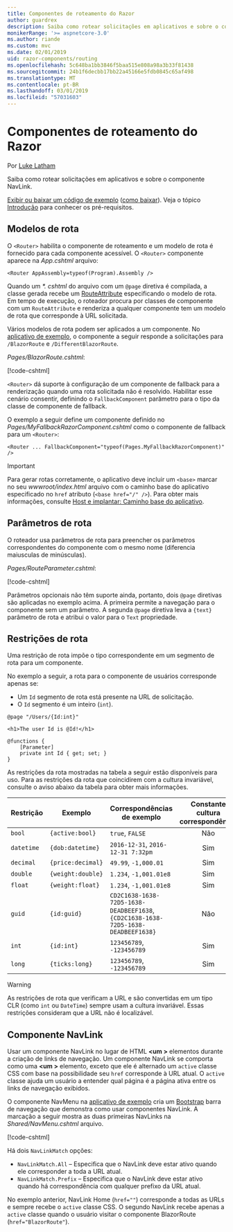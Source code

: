 ```yaml
---
title: Componentes de roteamento do Razor
author: guardrex
description: Saiba como rotear solicitações em aplicativos e sobre o componente NavLink.
monikerRange: '>= aspnetcore-3.0'
ms.author: riande
ms.custom: mvc
ms.date: 02/01/2019
uid: razor-components/routing
ms.openlocfilehash: 5c648ba1bb3846f5baa515e808a98a3b33f81438
ms.sourcegitcommit: 24b1f6decbb17bb22a45166e5fdb0845c65af498
ms.translationtype: MT
ms.contentlocale: pt-BR
ms.lasthandoff: 03/01/2019
ms.locfileid: "57031603"
---
```

# <a name="razor-components-routing"></a>Componentes de roteamento do Razor

Por [Luke Latham](https://github.com/guardrex)

Saiba como rotear solicitações em aplicativos e sobre o componente NavLink.

[Exibir ou baixar um código de exemplo](https://github.com/aspnet/Docs/tree/master/aspnetcore/razor-components/common/samples/) ([como baixar](xref:index#how-to-download-a-sample)). Veja o tópico [Introdução](xref:razor-components/get-started) para conhecer os pré-requisitos.

## <a name="route-templates"></a>Modelos de rota

O `<Router>` habilita o componente de roteamento e um modelo de rota é fornecido para cada componente acessível. O `<Router>` componente aparece na *App.cshtml* arquivo:

```cshtml
<Router AppAssembly=typeof(Program).Assembly />
```

Quando um  *\*. cshtml* do arquivo com um `@page` diretiva é compilada, a classe gerada recebe um [RouteAttribute](/dotnet/api/microsoft.aspnetcore.mvc.routeattribute) especificando o modelo de rota. Em tempo de execução, o roteador procura por classes de componente com um `RouteAttribute` e renderiza a qualquer componente tem um modelo de rota que corresponde à URL solicitada.

Vários modelos de rota podem ser aplicados a um componente. No [aplicativo de exemplo](https://github.com/aspnet/Docs/tree/master/aspnetcore/razor-components/common/samples/), o componente a seguir responde a solicitações para `/BlazorRoute` e `/DifferentBlazorRoute`.

*Pages/BlazorRoute.cshtml*:

[!code-cshtml[](common/samples/3.x/BlazorSample/Pages/BlazorRoute.cshtml?start=1&end=4)]

`<Router>` dá suporte à configuração de um componente de fallback para a renderização quando uma rota solicitada não é resolvido. Habilitar esse cenário consentir, definindo o `FallbackComponent` parâmetro para o tipo da classe de componente de fallback.

O exemplo a seguir define um componente definido no *Pages/MyFallbackRazorComponent.cshtml* como o componente de fallback para um `<Router>`:

```cshtml
<Router ... FallbackComponent="typeof(Pages.MyFallbackRazorComponent)" />
```

> [!IMPORTANT]
> Para gerar rotas corretamente, o aplicativo deve incluir um `<base>` marcar no seu *wwwroot/index.html* arquivo com o caminho base do aplicativo especificado no `href` atributo (`<base href="/" />`). Para obter mais informações, consulte [Host e implantar: Caminho base do aplicativo](xref:host-and-deploy/razor-components/index#app-base-path).

## <a name="route-parameters"></a>Parâmetros de rota

O roteador usa parâmetros de rota para preencher os parâmetros correspondentes do componente com o mesmo nome (diferencia maiusculas de minúsculas).

*Pages/RouteParameter.cshtml*:

[!code-cshtml[](common/samples/3.x/BlazorSample/Pages/RouteParameter.cshtml?start=1&end=8)]

Parâmetros opcionais não têm suporte ainda, portanto, dois `@page` diretivas são aplicadas no exemplo acima. A primeira permite a navegação para o componente sem um parâmetro. A segunda `@page` diretiva leva a `{text}` parâmetro de rota e atribui o valor para o `Text` propriedade.

## <a name="route-constraints"></a>Restrições de rota

Uma restrição de rota impõe o tipo correspondente em um segmento de rota para um componente.

No exemplo a seguir, a rota para o componente de usuários corresponde apenas se:

* Um `Id` segmento de rota está presente na URL de solicitação.
* O `Id` segmento é um inteiro (`int`).

```cshtml
@page "/Users/{Id:int}"

<h1>The user Id is @Id!</h1>

@functions {
    [Parameter]
    private int Id { get; set; }
}
```

As restrições da rota mostradas na tabela a seguir estão disponíveis para uso. Para as restrições da rota que coincidirem com a cultura invariável, consulte o aviso abaixo da tabela para obter mais informações.

| Restrição | Exemplo           | Correspondências de exemplo                                                                  | Constante<br>cultura<br>correspondência |
| ---------- | ----------------- | -------------------------------------------------------------------------------- | :------------------------------: |
| `bool`     | `{active:bool}`   | `true`, `FALSE`                                                                  | Não                               |
| `datetime` | `{dob:datetime}`  | `2016-12-31`, `2016-12-31 7:32pm`                                                | Sim                              |
| `decimal`  | `{price:decimal}` | `49.99`, `-1,000.01`                                                             | Sim                              |
| `double`   | `{weight:double}` | `1.234`, `-1,001.01e8`                                                           | Sim                              |
| `float`    | `{weight:float}`  | `1.234`, `-1,001.01e8`                                                           | Sim                              |
| `guid`     | `{id:guid}`       | `CD2C1638-1638-72D5-1638-DEADBEEF1638`, `{CD2C1638-1638-72D5-1638-DEADBEEF1638}` | Não                               |
| `int`      | `{id:int}`        | `123456789`, `-123456789`                                                        | Sim                              |
| `long`     | `{ticks:long}`    | `123456789`, `-123456789`                                                        | Sim                              |

> [!WARNING]
> As restrições de rota que verificam a URL e são convertidas em um tipo CLR (como `int` ou `DateTime`) sempre usam a cultura invariável. Essas restrições consideram que a URL não é localizável.

## <a name="navlink-component"></a>Componente NavLink

Usar um componente NavLink no lugar de HTML  **\<um >** elementos durante a criação de links de navegação. Um componente NavLink se comporta como uma  **\<um >** elemento, exceto que ele é alternado um `active` classe CSS com base na possibilidade seu `href` corresponde à URL atual. O `active` classe ajuda um usuário a entender qual página é a página ativa entre os links de navegação exibidos.

O componente NavMenu na [aplicativo de exemplo](https://github.com/aspnet/Docs/tree/master/aspnetcore/razor-components/common/samples/) cria um [Bootstrap](https://getbootstrap.com/docs/) barra de navegação que demonstra como usar componentes NavLink. A marcação a seguir mostra as duas primeiras NavLinks na *Shared/NavMenu.cshtml* arquivo.

[!code-cshtml[](common/samples/3.x/BlazorSample/Shared/NavMenu.cshtml?start=13&end=24&highlight=4-6,9-11)]

Há dois `NavLinkMatch` opções:

* `NavLinkMatch.All` &ndash; Especifica que o NavLink deve estar ativo quando ele corresponder a toda a URL atual.
* `NavLinkMatch.Prefix` &ndash; Especifica que o NavLink deve estar ativo quando há correspondência com qualquer prefixo da URL atual.

No exemplo anterior, NavLink Home (`href=""`) corresponde a todas as URLs e sempre recebe o `active` classe CSS. O segundo NavLink recebe apenas a `active` classe quando o usuário visitar o componente BlazorRoute (`href="BlazorRoute"`).
